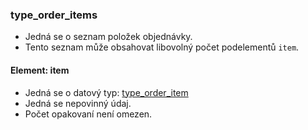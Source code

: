 ### type_order_items
- Jedná se o seznam položek objednávky. 
- Tento seznam může obsahovat libovolný počet podelementů `item`.

#### Element: item 
- Jedná se o datový typ: [type_order_item](type_order_item.md)
- Jedná se nepovinný údaj.
- Počet opakovaní není omezen. 